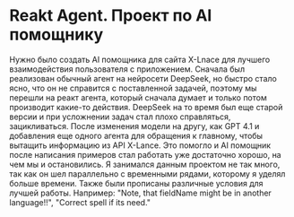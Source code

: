 # Reakt Agent. Проект по AI помощнику

Нужно было создать AI помощника для сайта X-Lnace для лучшего взаимодействия пользователя с приложением. Сначала был реализован обычный агент на нейросети DeepSeek, но быстро стало ясно, что он не справится с поставленной задачей, поэтому мы перешли на реакт агента, который сначала думает и только потом производит какие-то действия. DeepSeek на то время был еще старой версии и при усложнении задач стал плохо справляться, зацикливаться. После изменения модели на другу, как GPT 4.1 и добавления еще одного агента для обращения к главному, чтобы вытащить информацию из API X-Lance. Это помогло и AI помощник после написания примеров стал работать уже достаточно хорошо, на чем мы и остановились. Я занимался данным проектом не так много, так как он шел параллельно с временными рядами, которому я уделял больше времени. Также были прописаны различные условия для лучшей работы. Например: "Note, that fieldName might be in another language!!", "Correct spell if its need."
